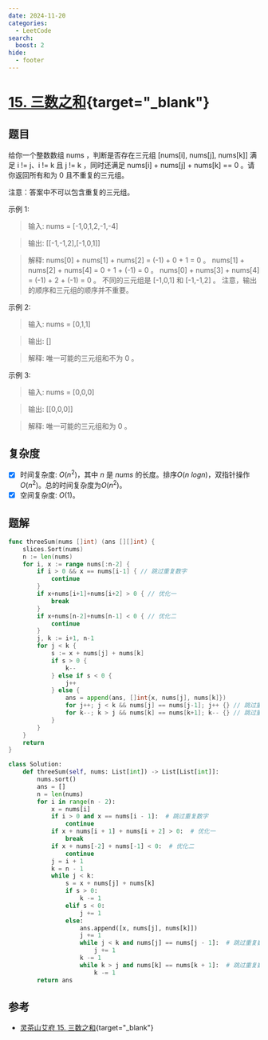 ```yaml
---
date: 2024-11-20
categories:
  - LeetCode
search:
  boost: 2
hide:
  - footer
---
```


# [15. 三数之和](https://leetcode.cn/problems/3sum/description){target="_blank"}

## 题目

给你一个整数数组 nums ，判断是否存在三元组 [nums[i], nums[j], nums[k]] 满足 i != j、i != k 且 j != k ，同时还满足 nums[i] + nums[j] + nums[k] == 0 。请你返回所有和为 0 且不重复的三元组。

注意：答案中不可以包含重复的三元组。




示例 1:

> 输入: nums = [-1,0,1,2,-1,-4]

> 输出: [[-1,-1,2],[-1,0,1]]

> 解释: nums[0] + nums[1] + nums[2] = (-1) + 0 + 1 = 0 。
nums[1] + nums[2] + nums[4] = 0 + 1 + (-1) = 0 。
nums[0] + nums[3] + nums[4] = (-1) + 2 + (-1) = 0 。
不同的三元组是 [-1,0,1] 和 [-1,-1,2] 。
注意，输出的顺序和三元组的顺序并不重要。

示例 2:

> 输入: nums = [0,1,1]

> 输出: []

> 解释: 唯一可能的三元组和不为 0 。

示例 3:

> 输入: nums = [0,0,0]

> 输出: [[0,0,0]]

> 解释: 唯一可能的三元组和为 0 。


## 复杂度

- [x] 时间复杂度: $O(n^2)$，其中 $n$ 是 $nums$ 的长度。排序$O(n \ logn)$，双指针操作$O(n^2)$。总的时间复杂度为$O(n^2)$。
- [x] 空间复杂度: $O(1)$。

## 题解

```go title="Go"
func threeSum(nums []int) (ans [][]int) {
    slices.Sort(nums)
    n := len(nums)
    for i, x := range nums[:n-2] {
        if i > 0 && x == nums[i-1] { // 跳过重复数字
            continue
        }
        if x+nums[i+1]+nums[i+2] > 0 { // 优化一
            break
        }
        if x+nums[n-2]+nums[n-1] < 0 { // 优化二
            continue
        }
        j, k := i+1, n-1
        for j < k {
            s := x + nums[j] + nums[k]
            if s > 0 {
                k--
            } else if s < 0 {
                j++
            } else {
                ans = append(ans, []int{x, nums[j], nums[k]})
                for j++; j < k && nums[j] == nums[j-1]; j++ {} // 跳过重复数字
                for k--; k > j && nums[k] == nums[k+1]; k-- {} // 跳过重复数字
            }
        }
    }
    return
}
```

```python title="Python"
class Solution:
    def threeSum(self, nums: List[int]) -> List[List[int]]:
        nums.sort()
        ans = []
        n = len(nums)
        for i in range(n - 2):
            x = nums[i]
            if i > 0 and x == nums[i - 1]:  # 跳过重复数字
                continue
            if x + nums[i + 1] + nums[i + 2] > 0:  # 优化一
                break
            if x + nums[-2] + nums[-1] < 0:  # 优化二
                continue
            j = i + 1
            k = n - 1
            while j < k:
                s = x + nums[j] + nums[k]
                if s > 0:
                    k -= 1
                elif s < 0:
                    j += 1
                else:
                    ans.append([x, nums[j], nums[k]])
                    j += 1
                    while j < k and nums[j] == nums[j - 1]:  # 跳过重复数字
                        j += 1
                    k -= 1
                    while k > j and nums[k] == nums[k + 1]:  # 跳过重复数字
                        k -= 1
        return ans
```

## 参考
- [灵茶山艾府 15. 三数之和](https://leetcode.cn/problems/3sum/solutions/1968332/shuang-zhi-zhen-xiang-bu-ming-bai-yi-ge-pno55/){target="_blank"}

